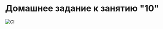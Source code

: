 # Домашнее задание к занятию "10"

![CI](https://github.com/juliashovhalova2010/ahj-media/actions/workflows/web.yml/badge.svg)
